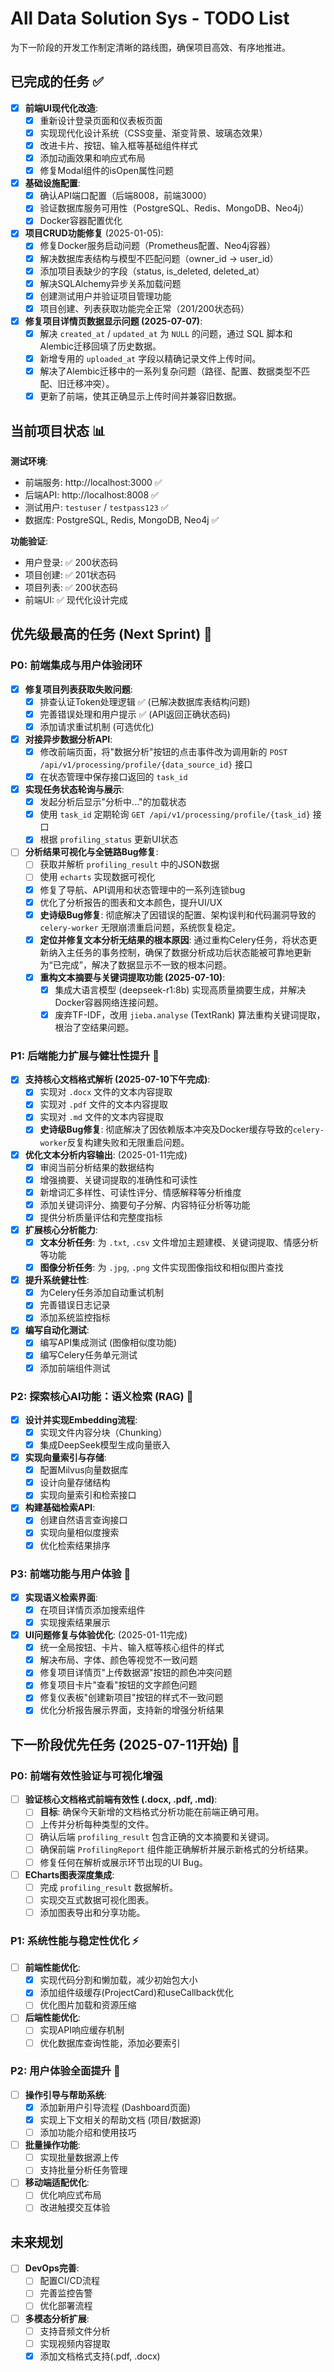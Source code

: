 # All Data Solution Sys - TODO List

为下一阶段的开发工作制定清晰的路线图，确保项目高效、有序地推进。

## 已完成的任务 ✅

- [x] **前端UI现代化改造**:
  - [x] 重新设计登录页面和仪表板页面
  - [x] 实现现代化设计系统（CSS变量、渐变背景、玻璃态效果）
  - [x] 改进卡片、按钮、输入框等基础组件样式
  - [x] 添加动画效果和响应式布局
  - [x] 修复Modal组件的isOpen属性问题

- [x] **基础设施配置**:
  - [x] 确认API端口配置（后端8008，前端3000）
  - [x] 验证数据库服务可用性（PostgreSQL、Redis、MongoDB、Neo4j）
  - [x] Docker容器配置优化

- [x] **项目CRUD功能修复** (2025-01-05):
  - [x] 修复Docker服务启动问题（Prometheus配置、Neo4j容器）
  - [x] 解决数据库表结构与模型不匹配问题（owner_id → user_id）
  - [x] 添加项目表缺少的字段（status, is_deleted, deleted_at）
  - [x] 解决SQLAlchemy异步关系加载问题
  - [x] 创建测试用户并验证项目管理功能
  - [x] 项目创建、列表获取功能完全正常（201/200状态码）

- [x] **修复项目详情页数据显示问题 (2025-07-07)**:
  - [x] 解决 `created_at` / `updated_at` 为 `NULL` 的问题，通过 SQL 脚本和Alembic迁移回填了历史数据。
  - [x] 新增专用的 `uploaded_at` 字段以精确记录文件上传时间。
  - [x] 解决了Alembic迁移中的一系列复杂问题（路径、配置、数据类型不匹配、旧迁移冲突）。
  - [x] 更新了前端，使其正确显示上传时间并兼容旧数据。

## 当前项目状态 📊

**测试环境**:
- 前端服务: http://localhost:3000 ✅ 
- 后端API: http://localhost:8008 ✅
- 测试用户: `testuser` / `testpass123` ✅
- 数据库: PostgreSQL, Redis, MongoDB, Neo4j ✅

**功能验证**:
- 用户登录: ✅ 200状态码
- 项目创建: ✅ 201状态码  
- 项目列表: ✅ 200状态码
- 前端UI: ✅ 现代化设计完成

## 优先级最高的任务 (Next Sprint) 🚀

### P0: 前端集成与用户体验闭环
- [x] **修复项目列表获取失败问题**:
  - [x] 排查认证Token处理逻辑 ✅ (已解决数据库表结构问题)
  - [x] 完善错误处理和用户提示 ✅ (API返回正确状态码)
  - [x] 添加请求重试机制 (可选优化)

- [x] **对接异步数据分析API**:
  - [x] 修改前端页面，将"数据分析"按钮的点击事件改为调用新的 `POST /api/v1/processing/profile/{data_source_id}` 接口
  - [x] 在状态管理中保存接口返回的 `task_id`

- [x] **实现任务状态轮询与展示**:
  - [x] 发起分析后显示"分析中..."的加载状态
  - [x] 使用 `task_id` 定期轮询 `GET /api/v1/processing/profile/{task_id}` 接口
  - [x] 根据 `profiling_status` 更新UI状态

- [ ] **分析结果可视化与全链路Bug修复**:
  - [ ] 获取并解析 `profiling_result` 中的JSON数据
  - [ ] 使用 `echarts` 实现数据可视化
  - [x] 修复了导航、API调用和状态管理中的一系列连锁bug
  - [x] 优化了分析报告的图表和文本颜色，提升UI/UX
  - [x] **史诗级Bug修复**: 彻底解决了因错误的配置、架构误判和代码漏洞导致的 `celery-worker` 无限崩溃重启问题，系统恢复稳定。
  - [x] **定位并修复文本分析无结果的根本原因**: 通过重构Celery任务，将状态更新纳入主任务的事务控制，确保了数据分析成功后状态能被可靠地更新为“已完成”，解决了数据显示不一致的根本问题。
  - [x] **重构文本摘要与关键词提取功能 (2025-07-10)**:
    - [x] 集成大语言模型 (deepseek-r1:8b) 实现高质量摘要生成，并解决Docker容器网络连接问题。
    - [x] 废弃TF-IDF，改用 `jieba.analyse` (TextRank) 算法重构关键词提取，根治了空结果问题。

### P1: 后端能力扩展与健壮性提升 💪

- [x] **支持核心文档格式解析 (2025-07-10下午完成)**:
  - [x] 实现对 `.docx` 文件的文本内容提取
  - [x] 实现对 `.pdf` 文件的文本内容提取
  - [x] 实现对 `.md` 文件的文本内容提取
  - [x] **史诗级Bug修复**: 彻底解决了因依赖版本冲突及Docker缓存导致的`celery-worker`反复构建失败和无限重启问题。

- [x] **优化文本分析内容输出**: (2025-01-11完成)
  - [x] 审阅当前分析结果的数据结构
  - [x] 增强摘要、关键词提取的准确性和可读性
  - [x] 新增词汇多样性、可读性评分、情感解释等分析维度
  - [x] 添加关键词评分、摘要句子分解、内容特征分析等功能
  - [x] 提供分析质量评估和完整度指标
- [x] **扩展核心分析能力**:
  - [x] **文本分析任务**: 为 `.txt`, `.csv` 文件增加主题建模、关键词提取、情感分析等功能
  - [x] **图像分析任务**: 为 `.jpg`, `.png` 文件实现图像指纹和相似图片查找

- [x] **提升系统健壮性**:
  - [x] 为Celery任务添加自动重试机制
  - [x] 完善错误日志记录
  - [x] 添加系统监控指标

- [x] **编写自动化测试**:
  - [x] 编写API集成测试 (图像相似度功能)
  - [x] 编写Celery任务单元测试
  - [x] 添加前端组件测试

### P2: 探索核心AI功能：语义检索 (RAG) 🤖

- [x] **设计并实现Embedding流程**:
  - [x] 实现文件内容分块（Chunking）
  - [x] 集成DeepSeek模型生成向量嵌入

- [x] **实现向量索引与存储**:
  - [x] 配置Milvus向量数据库
  - [x] 设计向量存储结构
  - [x] 实现向量索引和检索接口

- [x] **构建基础检索API**:
  - [x] 创建自然语言查询接口
  - [x] 实现向量相似度搜索
  - [x] 优化检索结果排序

### P3: 前端功能与用户体验 🎨

- [x] **实现语义检索界面**:
  - [x] 在项目详情页添加搜索组件
  - [x] 实现搜索结果展示

- [x] **UI问题修复与体验优化**: (2025-01-11完成)
  - [x] 统一全局按钮、卡片、输入框等核心组件的样式
  - [x] 解决布局、字体、颜色等视觉不一致问题
  - [x] 修复项目详情页"上传数据源"按钮的颜色冲突问题
  - [x] 修复项目卡片"查看"按钮的文字颜色问题
  - [x] 修复仪表板"创建新项目"按钮的样式不一致问题
  - [x] 优化分析报告展示界面，支持新的增强分析结果

## 下一阶段优先任务 (2025-07-11开始) 🎯

### P0: 前端有效性验证与可视化增强

- [ ] **验证核心文档格式前端有效性 (.docx, .pdf, .md)**:
  - [ ] **目标**: 确保今天新增的文档格式分析功能在前端正确可用。
  - [ ] 上传并分析每种类型的文件。
  - [ ] 确认后端 `profiling_result` 包含正确的文本摘要和关键词。
  - [ ] 确保前端 `ProfilingReport` 组件能正确解析并展示新格式的分析结果。
  - [ ] 修复任何在解析或展示环节出现的UI Bug。

- [ ] **ECharts图表深度集成**:
  - [ ] 完成 `profiling_result` 数据解析。
  - [ ] 实现交互式数据可视化图表。
  - [ ] 添加图表导出和分享功能。

### P1: 系统性能与稳定性优化 ⚡
- [ ] **前端性能优化**:
  - [x] 实现代码分割和懒加载，减少初始包大小
  - [x] 添加组件级缓存(ProjectCard)和useCallback优化
  - [ ] 优化图片加载和资源压缩

- [ ] **后端性能优化**:
  - [ ] 实现API响应缓存机制
  - [ ] 优化数据库查询性能，添加必要索引

### P2: 用户体验全面提升 🌟
- [ ] **操作引导与帮助系统**:
  - [x] 添加新用户引导流程 (Dashboard页面)
  - [x] 实现上下文相关的帮助文档 (项目/数据源)
  - [ ] 添加功能介绍和使用技巧

- [ ] **批量操作功能**:
  - [ ] 实现批量数据源上传
  - [ ] 支持批量分析任务管理

- [ ] **移动端适配优化**:
  - [ ] 优化响应式布局
  - [ ] 改进触摸交互体验

## 未来规划 

- [ ] **DevOps完善**:
  - [ ] 配置CI/CD流程
  - [ ] 完善监控告警
  - [ ] 优化部署流程

- [ ] **多模态分析扩展**:
  - [ ] 支持音频文件分析
  - [ ] 实现视频内容提取
  - [x] 添加文档格式支持(.pdf, .docx) 